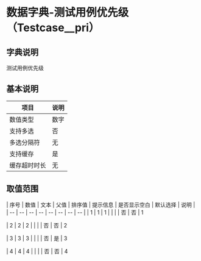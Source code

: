 # 数据字典-测试用例优先级（Testcase__pri）
## 字典说明
测试用例优先级

## 基本说明
| 项目 | 说明 |
| -- | -- |
| 数值类型 | 数字 |
| 支持多选 | 否 |
| 多选分隔符 | 无 |
| 支持缓存 | 是 |
| 缓存超时时长 | 无 |

## 取值范围
| 序号 | 数值 | 文本 | 父值 | 排序值 | 提示信息 | 是否显示空白 | 默认选择 | 说明 |
| -- | -- | -- | -- | -- | -- | -- | -- |
| 1 | 1 | 1 |  |  |  | 否 | 否 | 1

| 2 | 2 | 2 |  |  |  | 否 | 否 | 2

| 3 | 3 | 3 |  |  |  | 否 | 是 | 3

| 4 | 4 | 4 |  |  |  | 否 | 否 | 4


